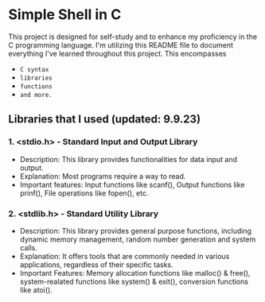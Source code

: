 # Simple Shell in C
This project is designed for self-study and to enhance my proficiency in the C programming language.
I'm utilizing this README file to document everything I've learned throughout this project.
This encompasses
- ``C syntax``
- ``libraries``
- ``functions``
- ``and more.``

## Libraries that I used (updated: 9.9.23)

### 1. <stdio.h> - Standard Input and Output Library

- Description: This library provides functionalities for data input and output.
- Explanation: Most programs require a way to read.
- Important features: Input functions like scanf(), Output functions like prinf(), File operations like fopen(), etc.

### 2. <stdlib.h> - Standard Utility Library

- Description: This library provides general purpose functions, including dynamic memory management, random number generation and system calls.
- Explanation: It offers tools that are commonly needed in various applications, regardless of their specific tasks.
- Important Features: Memory allocation functions like malloc() & free(), system-realated functions like system() & exit(), conversion functions like atoi().


